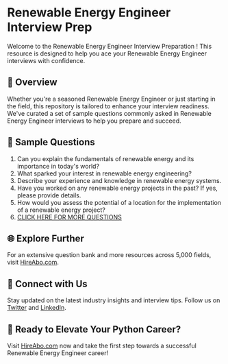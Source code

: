 # Renewable Energy Engineer Interview Prep

Welcome to the Renewable Energy Engineer Interview Preparation ! This resource is designed to help you ace your Renewable Energy Engineer interviews with confidence.

## 🚀 Overview

Whether you're a seasoned Renewable Energy Engineer or just starting in the field, this repository is tailored to enhance your interview readiness. We've curated a set of sample questions commonly asked in Renewable Energy Engineer interviews to help you prepare and succeed.

## 📝 Sample Questions

1. Can you explain the fundamentals of renewable energy and its importance in today's world?
2. What sparked your interest in renewable energy engineering?
3. Describe your experience and knowledge in renewable energy systems.
4. Have you worked on any renewable energy projects in the past? If yes, please provide details.
5. How would you assess the potential of a location for the implementation of a renewable energy project?
6. [CLICK HERE FOR MORE QUESTIONS](https://hireabo.com/job/3_2_48/Renewable%20Energy%20Engineer)

## 🌐 Explore Further

For an extensive question bank and more resources across 5,000 fields, visit [HireAbo.com](https://www.hireabo.com).

## 📱 Connect with Us

Stay updated on the latest industry insights and interview tips. Follow us on [Twitter](https://twitter.com/hireabo) and [LinkedIn](https://www.linkedin.com/in/hire-abo-3609972a8/).

## 🚀 Ready to Elevate Your Python Career?

Visit [HireAbo.com](https://www.hireabo.com) now and take the first step towards a successful Renewable Energy Engineer career!